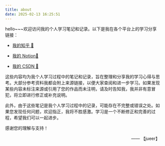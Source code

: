 ```yaml
---
title: about
date: 2025-02-13 16:25:51
---
```


hello~~~欢迎访问我的个人学习笔记和记录。以下是我在各个平台上的学习分享链接：

- [我的知乎 🎫](https://www.zhihu.com/people/41-42-38-22-6)

- [我的 Notion🥧](https://www.notion.so/jueer33/1824cdfbb2408039876dfaaca406ff4b)

- [我的 CSDN 👑](https://blog.csdn.net/m0_73518637?spm=1010.2135.3001.5421)

这些内容均为我个人学习过程中的笔记和记录，旨在整理和分享我的学习心得与思考。大部分参考资料我都会附上来源链接，以便大家查阅和进一步学习。如果发现某些内容未标注来源或引用了您的作品而未注明，请及时告知我，我并非有意冒犯，将立即进行修正或补充说明。

此外，由于这些笔记是我个人学习过程中的记录，可能存在不完整或错误之处。如果您发现任何问题，欢迎指正，我将不胜感激。学习是一个不断修正和完善的过程，希望我们可以一起进步。

感谢您的理解与支持！

<div style="text-align: right;">
—— 【jueer】
</div>
